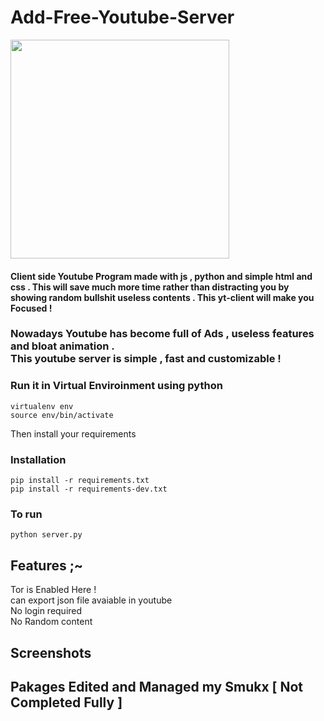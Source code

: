 # Add-Free-Youtube-Server

<a href="https://github.com/Whitecat18"><img src="https://thumbs.dreamstime.com/b/yt-logo-monogram-up-to-down-style-negative-space-design-template-isolated-black-background-176439284.jpg" height=350></a>

<h4> Client side Youtube Program made with js , python and simple html and css . This will save much more time rather than distracting you by showing random bullshit useless contents . This yt-client will make you Focused !</h4>
<h3>Nowadays Youtube has become full of Ads , useless features and bloat animation . <br>
This youtube server is simple , fast and customizable ! 


### Run it in Virtual Enviroinment using python

`virtualenv env` <br>
`source env/bin/activate`

Then install your requirements
### Installation

`pip install -r requirements.txt` <br>
`pip install -r requirements-dev.txt`

### To run 
`python server.py`




## Features ;~
Tor is Enabled Here !<br>
can export json file avaiable in youtube<br>
No login required<br>
No Random content


## Screenshots


## Pakages Edited and Managed my Smukx [ Not Completed Fully ] 







      
